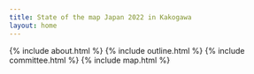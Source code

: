 ```yaml
---
title: State of the map Japan 2022 in Kakogawa
layout: home
---
```


{% include about.html %}
{% include outline.html %}
{% include committee.html %}
{% include map.html %}
